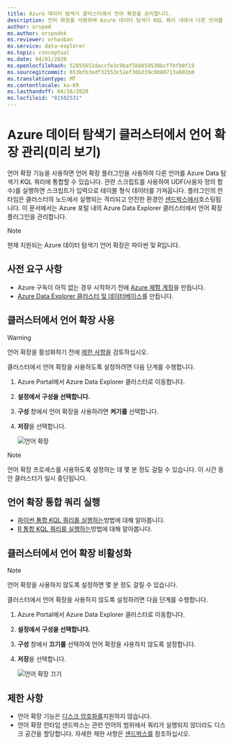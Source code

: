 ```yaml
---
title: Azure 데이터 탐색기 클러스터에서 언어 확장을 관리합니다.
description: 언어 확장을 사용하여 Azure 데이터 탐색기 KQL 쿼리 내에서 다른 언어를 통합합니다.
author: orspod
ms.author: orspodek
ms.reviewer: orhasban
ms.service: data-explorer
ms.topic: conceptual
ms.date: 04/01/2020
ms.openlocfilehash: 52855651daccfe3c9baf5bb059530bcf7bfb0f19
ms.sourcegitcommit: 653bfb3edf32553c52ef36b339c8b80713a601b0
ms.translationtype: MT
ms.contentlocale: ko-KR
ms.lasthandoff: 04/16/2020
ms.locfileid: "81502531"
---
```

# <a name="manage-language-extensions-in-your-azure-data-explorer-cluster-preview"></a>Azure 데이터 탐색기 클러스터에서 언어 확장 관리(미리 보기)

언어 확장 기능을 사용하면 언어 확장 플러그인을 사용하여 다른 언어를 Azure Data 탐색기 KQL 쿼리에 통합할 수 있습니다. 관련 스크립트를 사용하여 UDF(사용자 정의 함수)를 실행하면 스크립트가 입력으로 테이블 형식 데이터를 가져옵니다. 플러그인의 런타임은 클러스터의 노드에서 실행되는 격리되고 안전한 환경인 [샌드박스에서](kusto/concepts/sandboxes.md)호스팅됩니다. 이 문서에서는 Azure 포털 내의 Azure Data Explorer 클러스터에서 언어 확장 플러그인을 관리합니다.

> [!NOTE]
> 현재 지원되는 Azure 데이터 탐색기 언어 확장은 파이썬 및 R입니다.

## <a name="prerequisites"></a>사전 요구 사항

* Azure 구독이 아직 없는 경우 시작하기 전에 [Azure 체험 계정](https://azure.microsoft.com/free/)을 만듭니다.
* [Azure Data Explorer 클러스터 및 데이터베이스](create-cluster-database-portal.md)를 만듭니다.

## <a name="enable-language-extensions-on-your-cluster"></a>클러스터에서 언어 확장 사용

> [!WARNING]
> 언어 확장을 활성화하기 전에 [제한 사항을](#limitations) 검토하십시오.

클러스터에서 언어 확장을 사용하도록 설정하려면 다음 단계를 수행합니다.

1. Azure Portal에서 Azure Data Explorer 클러스터로 이동합니다. 
1. **설정에서** **구성을 선택합니다.** 
1. **구성** 창에서 언어 확장을 사용하려면 **켜기를** 선택합니다.
1. **저장**을 선택합니다.
 
    ![언어 확장](media/language-extensions/configurations-enable-extension.png)

> [!NOTE]
> 언어 확장 프로세스를 사용하도록 설정하는 데 몇 분 정도 걸릴 수 있습니다. 이 시간 동안 클러스터가 일시 중단됩니다.
 
## <a name="run-language-extension-integrated-queries"></a>언어 확장 통합 쿼리 실행

* [파이썬 통합 KQL 쿼리를 실행하는](kusto/query/pythonplugin.md)방법에 대해 알아봅니다.
* [R 통합 KQL 쿼리를 실행하는](kusto/query/rplugin.md)방법에 대해 알아봅니다. 

## <a name="disable-language-extensions-on-your-cluster"></a>클러스터에서 언어 확장 비활성화

> [!NOTE]
> 언어 확장을 사용하지 않도록 설정하면 몇 분 정도 걸릴 수 있습니다.

클러스터에서 언어 확장을 사용하지 않도록 설정하려면 다음 단계를 수행합니다.

1. Azure Portal에서 Azure Data Explorer 클러스터로 이동합니다. 
1. **설정에서** **구성을 선택합니다.** 
1. **구성** 창에서 **끄기를** 선택하여 언어 확장을 사용하지 않도록 설정합니다.
1. **저장**을 선택합니다.

    ![언어 확장 끄기](media/language-extensions/configurations-disable-extension.png)

## <a name="limitations"></a>제한 사항

* 언어 확장 기능은 [디스크 암호화를](manage-cluster-security.md)지원하지 않습니다. 
* 언어 확장 런타임 샌드박스는 관련 언어의 범위에서 쿼리가 실행되지 않더라도 디스크 공간을 할당합니다.
자세한 제한 사항은 [샌드박스를](kusto/concepts/sandboxes.md) 참조하십시오.
